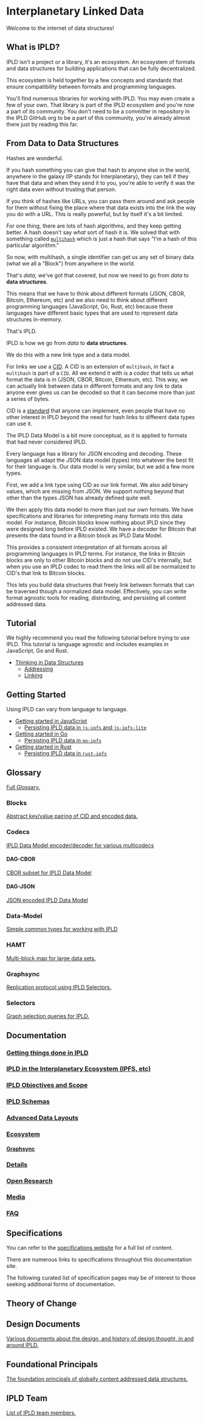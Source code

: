 # Interplanetary Linked Data

Welcome to the internet of data structures!

## What is IPLD?

IPLD isn't a project or a library, it's an ecosystem. An
ecosystem of formats and data structures for building
applications that can be fully decentralized.

This ecosystem is held together by a few concepts and
standards that ensure compatibility between formats
and programming languages.

You'll find numerous libraries for working with IPLD.
You may even create a few of your own. That library is
part of the IPLD ecosystem and you're now a part of its
community. You don't need to be a committer in repository
in the IPLD GitHub org to be a part of this community,
you're already almost there just by reading this far.

## From Data to Data Structures

Hashes are wonderful.

If you hash something you can give that hash to anyone else
in the world, anywhere in the galaxy (IP stands for Interplanetary),
they can tell if they have that data and when they send
it to you, you're able to verify it was the right data even
without trusting that person.

If you think of hashes like URLs, you can pass them around and
ask people for them without fixing the place where that data exists
into the link the way you do with a URL. This is really powerful,
but by itself it's a bit limited.

For one thing, there are lots of hash algorithms, and they keep
getting better. A hash doesn't say *what* sort of hash it is. We
solved that with something called [`multihash`](https://github.com/multiformats/multihash)
which is just a hash that says "I'm a hash of this particular
algorithm."

So now, with multihash, a single identifier can get us any set
of binary data (what we all a "Block") from anywhere in the world.

That's *data*, we've got that covered, but now we need to go from
*data* to **data structures**.

This means that we have to think about different formats (JSON, CBOR,
Bitcoin, Ethereum, etc) and we also need to think about different
programming languages (JavaScript, Go, Rust, etc) because these
languages have different basic types that are used to represent data
structures in-memory.

That's IPLD.

IPLD is how we go from *data* to **data structures**.

We do this with a new link type and a data model.

For links we use a [CID](https://specs.ipld.io/block-layer/CID.html). A CID is an extension of `multihash`,
in fact a `multihash` is part of a `CID`. All we extend it with
is a *codec* that tells us what format the data is in (JSON, CBOR,
Bitcoin, Ethereum, etc). This way, we can actually link between
data in different formats and any link to data anyone ever gives
us can be decoded so that it can become more than just a series
of bytes.

CID is a [standard]() that anyone can implement, even people that
have no other interest in IPLD beyond the need for hash links to
different data types can use it.

The IPLD Data Model is a bit more conceptual, as it is applied
to formats that had never considered IPLD.

Every language has a library for JSON encoding and decoding. These
languages all adapt the JSON data model (types) into whatever the
best fit for their language is. Our data model is very similar,
but we add a few more types.

First, we add a link type using CID as our link format. We also
add binary values, which are missing from JSON. We support nothing
beyond that other than the types JSON has already defined quite well.

We then apply this data model to more than just our own formats. We
have specifications and libraries for interpreting many formats into
this data model. For instance, Bitcoin blocks know nothing about IPLD
since they were designed long before IPLD existed. We have a decoder
for Bitcoin that presents the data found in a Bitcoin block as IPLD
Data Model.

This provides a consistent interpretation of all formats across all programming
languages in IPLD terms. For instance, the links in Bitcoin blocks are
only to other Bitcoin blocks and do not use CID's internally, but when
you use an IPLD codec to read them the links will all be normalized
to CID's that link to Bitcoin blocks.

This lets you build data structures that freely link between formats
that can be traversed though a normalized data model. Effectively,
you can write format agnostic tools for reading, distributing, and
persisting all content addressed data.

## Tutorial

We highly recommend you read the following tutorial
before trying to use IPLD. This tutorial is language
agnostic and includes examples in JavaScript, Go and Rust.

* [Thinking in Data Structures](./tutorial.md)
  * [Addressing](./tutorial.md#addressing)
  * [Linking](./tutorial.md#linking)

## Getting Started

Using IPLD can vary from language to language.

* [Getting started in JavaScript](./getting-started/js)
  * [Persisting IPLD data in `js-ipfs` and `js-ipfs-lite`](./getting-started/js#storing-ipld-data-in-ipfs)
* [Getting started in Go](./getting-started/go)
  * [Persisting IPLD data in `go-ipfs`](./getting-started/go#IPFS)
* [Getting started in Rust](./getting-started/rust)
  * [Persisting IPLD data in `rust-ipfs`](./getting-started/rust#IPFS)


## Glossary
[Full Glossary.](./docs/glossary.md)
### Blocks
[Abstract key/value pairing of CID and encoded data.](./docs/glossary.md#blocks)
### Codecs
[IPLD Data Model encoder/decoder for various multicodecs](./docs/glossary.md#codecs)
#### DAG-CBOR
[CBOR subset for IPLD Data Model](./docs/glossary.md#dag-cbor)
#### DAG-JSON
[JSON encoded IPLD Data Model](./docs/glossary.md#dag-json)
### Data-Model
[Simple common types for working with IPLD](./docs/glossary.md#data-model)
### HAMT
[Multi-block map for large data sets.](./docs/glossary.md#hamt)
### Graphsync
[Replication protocol using IPLD Selectors.](./docs/glossary.md#graphsync)
### Selectors
[Graph selection queries for IPLD.](./docs/glossary.md#selectors)

## Documentation
### [Getting things done in IPLD](./docs/gtd)
### [IPLD in the Interplanetary Ecosystem (IPFS, etc)](./ecosystem)
### [IPLD Objectives and Scope](./docs/objectives)
### [IPLD Schemas](./docs/schemas)
### [Advanced Data Layouts](./docs/advanced-layouts)
### [Ecosystem](./docs/ecosystem)
#### [Graphsync](./docs/ecosystem/graphsync.md)
### [Details](./docs/details)
### [Open Research](./docs/opens-research)
### [Media](./docs/media)
### [FAQ](./docs/FAQ.md)

## Specifications

You can refer to the [specifications website]() for a full list of content.

There are numerous links to specifications throughout this documentation site.

The following curated list of specification pages may be of interest to those
seeking additional forms of documentation.

## Theory of Change

## Design Documents

[Various documents about the design, and history of design thought, in and around
IPLD.](https://specs.ipld.io/design/)

## Foundational Principals

[The foundation principals of globally content addressed data structures.](https://specs.ipld.io/foundations.html)

## IPLD Team

[List of IPLD team members.](https://specs.ipld.io/#ipld-team)
